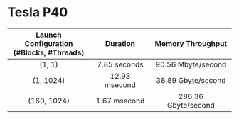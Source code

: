 # Tesla P40

| Launch Configuration<br>(#Blocks, #Threads) |   Duration    |  Memory Throughput  |
|:--------------------:|:-------------:|:-------------------:|
|        (1, 1)        | 7.85 seconds  | 90.56 Mbyte/second  |
|      (1, 1024)       | 12.93 msecond | 38.89 Gbyte/second  |
|     (160, 1024)      | 1.67 msecond  | 286.36 Gbyte/second |